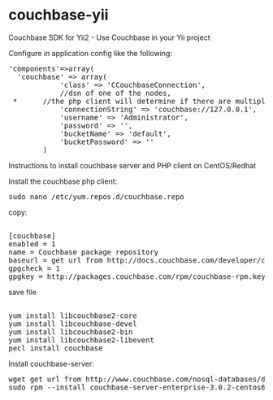 # couchbase-yii
Couchbase SDK for Yii2 - Use Couchbase in your Yii project

Configure in application config like the following:

<pre>
'components'=>array(
  'couchbase' => array(
  			'class' => 'CCouchbaseConnection',
  			//dsn of one of the nodes, 
 *      //the php client will determine if there are multiple nodes in the cluster
  			'connectionString' => 'couchbase://127.0.0.1',
  			'username' => 'Administrator',
  			'password' => '',
  			'bucketName' => 'default',
  			'bucketPassword' => ''
  		)
</pre>

Instructions to install couchbase server and PHP client on CentOS/Redhat

Install the couchbase php client:
 
<pre>
sudo nano /etc/yum.repos.d/couchbase.repo
</pre>

copy:
<pre> 
[couchbase]
enabled = 1
name = Couchbase package repository
baseurl = get url from http://docs.couchbase.com/developer/c-2.4/download-install.html
gpgcheck = 1
gpgkey = http://packages.couchbase.com/rpm/couchbase-rpm.key
</pre>

save file

<pre> 
yum install libcouchbase2-core 
yum install libcouchbase-devel 
yum install libcouchbase2-bin 
yum install libcouchbase2-libevent
pecl install couchbase
</pre>

Install couchbase-server:
<pre>
wget get url from http://www.couchbase.com/nosql-databases/downloads
sudo rpm --install couchbase-server-enterprise-3.0.2-centos6.x86_64.rpm
</pre>

